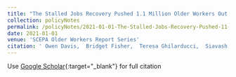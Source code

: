 ```yaml
---
title: "The Stalled Jobs Recovery Pushed 1.1 Million Older Workers Out Of The Labor Force"
collection: policyNotes
permalink: /policyNotes/2021-01-01-The-Stalled-Jobs-Recovery-Pushed-11-Million-Older-Workers-Out-Of-The-Labor-Force
date: 2021-01-01
venue: 'SCEPA Older Workers Report Series'
citation: ' Owen Davis,  Bridget Fisher,  Teresa Ghilarducci,  Siavash Radpour, &quot;The Stalled Jobs Recovery Pushed 1.1 Million Older Workers Out Of The Labor Force.&quot; SCEPA Older Workers Report Series, 2021.'
---
```

Use [Google Scholar](https://scholar.google.com/scholar?q=The+Stalled+Jobs+Recovery+Pushed+1.1+Million+Older+Workers+Out+Of+The+Labor+Force){:target="_blank"} for full citation